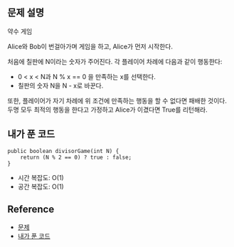 ## 문제 설명
약수 게임

Alice와 Bob이 번걸아가며 게임을 하고, Alice가 먼저 시작한다.

처음에 칠판에 N이라는 숫자가 주어진다. 각 플레이어 차례에 다음과 같이 행동한다:
* 0 < x < N과 N % x == 0 을 만족하는 x를 선택한다.
* 칠판의 숫자 N을 N - x로 바꾼다.

또한, 플레이어가 자기 차례에 위 조건에 만족하는 행동을 할 수 없다면 패배한 것이다.
두명 모두 최적의 행동을 한다고 가정하고 Alice가 이겼다면 True를 리턴해라.

## 내가 푼 코드
```
public boolean divisorGame(int N) {
    return (N % 2 == 0) ? true : false;
}
```
* 시간 복잡도: O(1)
* 공간 복잡도: O(1)

## Reference
* [문제](https://leetcode.com/problems/divisor-game/)
* [내가 푼 코드](https://github.com/smpark1020/leetcode-practice/blob/master/src/leetcode/dp/Q1025.java)